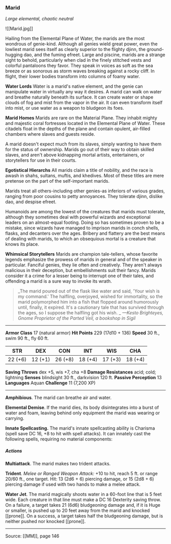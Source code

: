 ### Marid
_Large elemental, chaotic neutral_

![[Marid.jpg]]

Hailing from the Elemental Plane of Water, the marids are the most wondrous of genie-kind. Although all genies wield great power, even the lowliest marid sees itself as clearly superior to the flighty djinn, the ground-hugging dao, and the fuming efreet. Large and piscine, marids are a strange sight to behold, particularly when clad in the finely stitched vests and colorful pantaloons they favor. They speak in voices as soft as the sea breeze or as sonorous as storm waves breaking against a rocky cliff. In flight, their lower bodies transform into columns of foamy water.

**Water Lords** Water is a marid's native element, and the genie can manipulate water in virtually any way it desires. A marid can walk on water and breathe naturally beneath its surface. It can create water or shape clouds of fog and mist from the vapor in the air. It can even transform itself into mist, or use water as a weapon to bludgeon its foes.


**Marid Homes** Marids are rare on the Material Plane. They inhabit mighty and majestic coral fortresses located in the Elemental Plane of Water. These citadels float in the depths of the plane and contain opulent, air-filled chambers where slaves and guests reside.

A marid doesn't expect much from its slaves, simply wanting to have them for the status of ownership. Marids go out of their way to obtain skilled slaves, and aren't above kidnapping mortal artists, entertainers, or storytellers for use in their courts.


**Egotistical Hierarchs** All marids claim a title of nobility, and the race is awash in shahs, sultans, muftis, and khedives. Most of these titles are mere pretense on the part of the self-important marids.

Marids treat all others-including other genies-as inferiors of various grades, ranging from poor cousins to petty annoyances. They tolerate djinn, dislike dao, and despise efreet.

Humanoids are among the lowest of the creatures that marids must tolerate, although they sometimes deal with powerful wizards and exceptional leaders on an almost-equal footing. Doing so has sometimes proven to be a mistake, since wizards have managed to imprison marids in conch shells, flasks, and decanters over the ages. Bribery and flattery are the best means of dealing with marids, to which an obsequious mortal is a creature that knows its place.


**Whimsical Storytellers** Marids are champion tale-tellers, whose favorite legends emphasize the prowess of marids in general and of the speaker in particular. Fanciful genies, they lie often and creatively. They aren't always malicious in their deception, but embellishments suit their fancy. Marids consider it a crime for a lesser being to interrupt one of their tales, and offending a marid is a sure way to invoke its wrath.



> _The marid poured out of the flask like water and said, 'Your wish is my command.' The halfling, overjoyed, wished for immortality, so the marid polymorphed him into a fish that flopped around humorously until, finally, it expired. It's a cautionary tale that has survived through the ages, so I suppose the halfling got his wish.
_
> _—Kesto Brighteyes, Gnome Proprietor of the Parted Veil, a bookshop in Sigil_





---

**Armor Class** 17 (natural armor)
**Hit Points** 229 (17d10 + 136)
**Speed** 30 ft., swim 90 ft., fly 60 ft.

| STR     | DEX     | CON     | INT     | WIS     | CHA     |
|---------|---------|---------|---------|---------|---------|
| 22 (+6) | 12 (+1) | 26 (+8) | 18 (+4) | 17 (+3) | 18 (+4) |

**Saving Throws** dex +5, wis +7, cha +8
**Damage Resistances** acid; cold; lightning
**Senses** blindsight 30 ft., darkvision 120 ft.
**Passive Perception** 13
**Languages** Aquan
**Challenge** 11 (7,200 XP)

---

**Amphibious**. The marid can breathe air and water.

**Elemental Demise**. If the marid dies, its body disintegrates into a burst of water and foam, leaving behind only equipment the marid was wearing or carrying.

**Innate Spellcasting.** The marid's innate spellcasting ability is Charisma (spell save DC 16, +8 to hit with spell attacks). It can innately cast the following spells, requiring no material components:

##### Actions
**Multiattack**. The marid makes two trident attacks.

**Trident**. _Melee or Ranged Weapon Attack:_ +10 to hit, reach 5 ft. or range 20/60 ft., one target. Hit: 13 (2d6 + 6) piercing damage, or 15 (2d8 + 6) piercing damage if used with two hands to make a melee attack.

**Water Jet**. The marid magically shoots water in a 60-foot line that is 5 feet wide. Each creature in that line must make a DC 16 Dexterity saving throw. On a failure, a target takes 21 (6d6) bludgeoning damage and, if it is Huge or smaller, is pushed up to 20 feet away from the marid and knocked [[prone]]. On a success, a target takes half the bludgeoning damage, but is neither pushed nor knocked [[prone]].


---

Source: [[MM]], page 146
